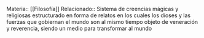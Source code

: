 
Materia:: [[Filosofía]]
Relacionado:: 
Sistema de creencias mágicas y religiosas estructurado en forma de relatos en los cuales los dioses y las fuerzas que gobiernan el mundo son al mismo tiempo objeto de veneración y reverencia, siendo un medio para transformar al mundo 